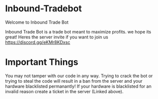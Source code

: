# Inbound-Tradebot


Welcome to Inbound Trade Bot


Inbound Trade Bot is a trade bot meant to maximize profits.
we hope its great! 
Heres the server invite if you want to join us https://discord.gg/eKMr8KDxsc



# Important Things

You may not tamper with our code in any way. Trying to crack the bot or trying to steal the code will result in a ban from the server and your hardware blacklisted permanantly! If your hardware is blacklisted for an invalid reason create a ticket in the server (Linked above).


